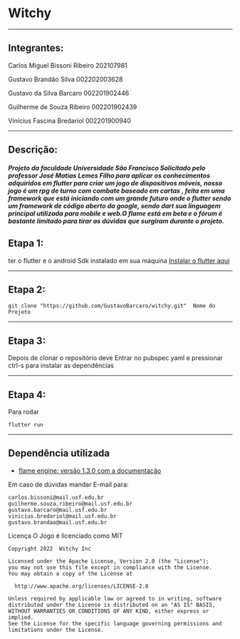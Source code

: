 # Witchy
---

## Integrantes:

Carlos Miguel Bissoni Ribeiro
202107981

Gustavo Brandão Silva
002202003628

Gustavo da Silva Barcaro
002201902446

Guilherme de Souza Ribeiro
002201902439

Vinícius Fascina Bredariol
002201900940

---
   ##  Descrição: 
   
   ##### Projeto da faculdade Universidade São Francisco  Solicitado pelo professor  José Matias Lemes Filho para aplicar os conhecimentos adquiridos em flutter para  criar um jogo de dispositivos móveis, nosso jogo é um rpg de turno com combate baseado em cartas , feita em uma framework que está iniciando com um grande futuro onde o flutter sendo um   framework de código aberto da google, sendo dart sua linguagem principal utilizada para mobile e web.O flame está em beta e o fórum é bastante  limitado para tirar as dúvidas que surgiram durante o projeto.
   
   
   


   ##  Etapa 1: 
   
   
   ter o flutter e o android Sdk instalado em sua máquina [Instalar o flutter aqui](https://docs.flutter.dev/get-started/install?gclid=CjwKCAiApvebBhAvEiwAe7mHSIjZRfE9WBuiRTH8YUi5XaA4aSUX0biJEnBwaT0BK7YH30Ag8HJDghoCrmoQAvD_BwE&gclsrc=aw.ds)
   
   
---
 ##  Etapa 2:          
```
git clone "https://github.com/GustavoBarcaro/witchy.git"  Nome do Projeto
  ```
---
## Etapa 3:  


  Depois de clonar o repositório  deve Entrar no pubspec.yaml  e pressionar ctrl-s para instalar as dependências

    
---
##  Etapa 4: 
  Para rodar 
  ```
  flutter run 
  ```
  ---

## Dependência utilizada  



- [flame engine: versão 1.3.0 com a documentação](https://docs.flame-engine.org/1.3.0/)






Em caso de dúvidas mandar E-mail para: 
  ```
  carlos.bissoni@mail.usf.edu.br
  guilherme.souza.ribeiro@mail.usf.edu.br
  gustavo.barcaro@mail.usf.edu.br
  vinicius.bredariol@mail.usf.edu.br
  gustavo.brandao@mail.usf.edu.br
  ```
Licença 
O Jogo é licenciado como  MIT 
  ```
Copyright 2022  Witchy Inc

Licensed under the Apache License, Version 2.0 (the "License");
you may not use this file except in compliance with the License.
You may obtain a copy of the License at

    http://www.apache.org/licenses/LICENSE-2.0

Unless required by applicable law or agreed to in writing, software
distributed under the License is distributed on an "AS IS" BASIS,
WITHOUT WARRANTIES OR CONDITIONS OF ANY KIND, either express or implied.
See the License for the specific language governing permissions and
limitations under the License.
  ```
